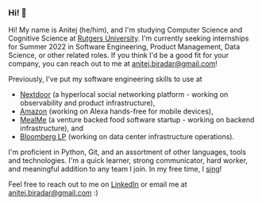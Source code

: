 ### Hi! 👋

<!--
**anitejb/anitejb** is a ✨ _special_ ✨ repository because its `README.md` (this file) appears on your GitHub profile.

Here are some ideas to get you started:

- 🔭 I’m currently working on ...
- 🌱 I’m currently learning ...
- 👯 I’m looking to collaborate on ...
- 🤔 I’m looking for help with ...
- 💬 Ask me about ...
- 📫 How to reach me: ...
- 😄 Pronouns: ...
- ⚡ Fun fact: ...
-->

Hi! My name is Anitej (he/him), and I'm studying Computer Science and Cognitive Science at [Rutgers University](https://rutgers.edu). I'm currently seeking internships for Summer 2022 in Software Engineering, Product Management, Data Science, or other related roles. If you think I'd be a good fit for your company, you can reach out to me at anitej.biradar@gmail.com!

Previously, I've put my software engineering skills to use at
- [Nextdoor](https://nextdoor.com) (a hyperlocal social networking platform - working on observability and product infrastructure),
- [Amazon](https://amazon.com) (working on Alexa hands-free for mobile devices),
- [MealMe](https://mealme.ai) (a venture backed food software startup - working on backend infrastructure), and
- [Bloomberg LP](https://www.bloomberg.com) (working on data center infrastructure operations).

I'm proficient in Python, Git, and an assortment of other languages, tools and technologies. I'm a quick learner, strong communicator, hard worker, and meaningful addition to any team I join. In my free time, I [sing](https://rutgersraag.com)!

Feel free to reach out to me on [LinkedIn](https://linkedin.com/in/anitejb) or email me at anitej.biradar@gmail.com :)
